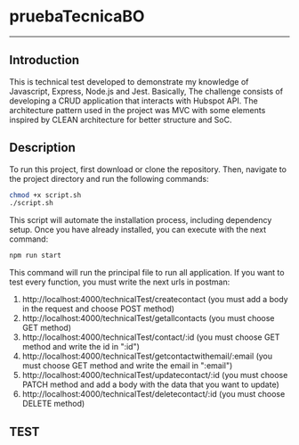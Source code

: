 # pruebaTecnicaBO
***

## Introduction 
This is technical test developed to demonstrate my knowledge of Javascript, Express, Node.js and Jest. Basically, The challenge consists of developing a CRUD application that interacts with Hubspot API. The architecture pattern used in the project was MVC with some elements inspired by CLEAN architecture for better structure and SoC.

## Description
To run this project, first download or clone the repository. Then, navigate to the project directory and run the following commands:

```bash
chmod +x script.sh
./script.sh
```

This script will automate the installation process, including dependency setup. Once you have already installed, you can execute with the next command:

```bash
npm run start
```

This command will run the principal file to run all application. If you want to test every function, you must write the next urls in postman:

1. http://localhost:4000/technicalTest/createcontact (you must add a body in the request and choose POST method)
2. http://localhost:4000/technicalTest/getallcontacts (you must choose GET method)
3. http://localhost:4000/technicalTest/contact/:id (you must choose GET method and write the id in ":id")
4. http://localhost:4000/technicalTest/getcontactwithemail/:email (you must choose GET method and write the email in ":email")
5. http://localhost:4000/technicalTest/updatecontact/:id (you must choose PATCH method and add a body with the data that you want to update)
6. http://localhost:4000/technicalTest/deletecontact/:id (you must choose DELETE method)

## TEST

